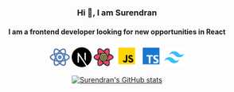 <div align="center">
  
### Hi 👋, I am Surendran
#### I am a frontend developer looking for new opportunities in React
<img src="/react.png" alt="react" width="40"/>
<img src="/nextjs.png" alt="nextjs" width="40"/>
<img src="/react-query.svg" alt="react query" width="40"/>
<img src="/javascript.png" alt="js" width="45"/>
<img src="/typescript.png" alt="ts" width="45"/>
<img src="/tailwindcss.png" alt="ts" width="40"/>
  
  

[![Surendran's GitHub stats](https://github-readme-stats.vercel.app/api?username=surendranj)](https://github.com/anuraghazra/github-readme-stats)

</div>




